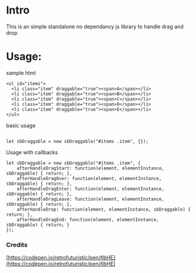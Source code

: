 # Intro
This is an simple standalone no dependancy js library to handle drag and drop

# Usage:


sample html

```
<ul id="items">
  <li class="item" draggable="true"><span>A</span></li>
  <li class="item" draggable="true"><span>B</span></li>
  <li class="item" draggable="true"><span>C</span></li>
  <li class="item" draggable="true"><span>D</span></li>
  <li class="item" draggable="true"><span>E</span></li>
</ul>

```

basic usage

``` 

let sbDraggable = new sbDraggable("#items .item", {}); 

```



Usage with callbacks

``` 
let sbDraggable = new sbDraggable("#items .item", {
    afterHandleDragStart: function(element, elementInstance, sbDraggable) { return; },
    afterHandleDragOver: function(element, elementInstance, sbDraggable) { return; },
    afterHandleDragEnter: function(element, elementInstance, sbDraggable) { return; },
    afterHandleDragLeave: function(element, elementInstance, sbDraggable) { return; },
    afterHandleDrop: function(element, elementInstance, sbDraggable) { return; },
    afterHandleDragEnd: function(element, elementInstance, sbDraggable) { return; }
}); 
```

### Credits
[https://codepen.io/retrofuturistic/pen/tlbHE](https://codepen.io/retrofuturistic/pen/tlbHE)
